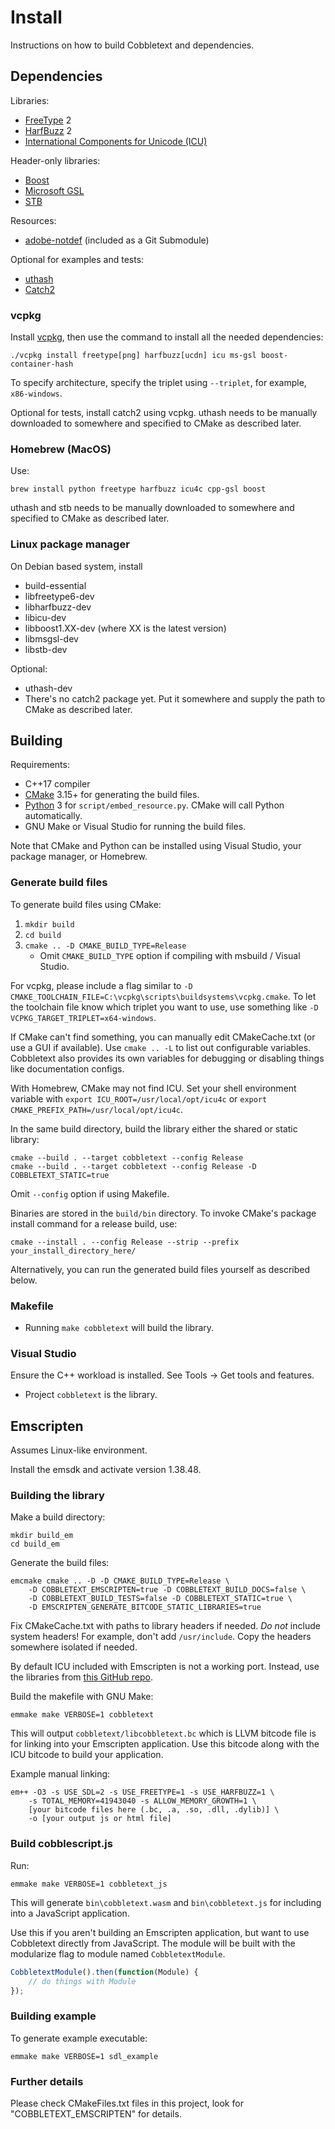 # Install

Instructions on how to build Cobbletext and dependencies.

## Dependencies

Libraries:

* [FreeType](https://www.freetype.org/) 2
* [HarfBuzz](https://www.freedesktop.org/wiki/Software/HarfBuzz/) 2
* [International Components for Unicode (ICU)](http://site.icu-project.org/)

Header-only libraries:

* [Boost](https://www.boost.org/)
* [Microsoft GSL](https://github.com/microsoft/GSL)
* [STB](https://github.com/nothings/stb)

Resources:

* [adobe-notdef](https://github.com/adobe-fonts/adobe-notdef) (included as a Git Submodule)

Optional for examples and tests:

* [uthash](https://troydhanson.github.io/uthash/)
* [Catch2](https://github.com/catchorg/Catch2)

### vcpkg

Install [vcpkg](https://github.com/microsoft/vcpkg), then use the command to install all the needed dependencies:

    ./vcpkg install freetype[png] harfbuzz[ucdn] icu ms-gsl boost-container-hash

To specify architecture, specify the triplet using `--triplet`, for example, `x86-windows`.

Optional for tests, install catch2 using vcpkg. uthash needs to be manually downloaded to somewhere and specified to CMake as described later.

### Homebrew (MacOS)

Use:

    brew install python freetype harfbuzz icu4c cpp-gsl boost

uthash and stb needs to be manually downloaded to somewhere and specified to CMake as described later.

### Linux package manager

On Debian based system, install

* build-essential
* libfreetype6-dev
* libharfbuzz-dev
* libicu-dev
* libboost1.XX-dev (where XX is the latest version)
* libmsgsl-dev
* libstb-dev

Optional:

* uthash-dev
* There's no catch2 package yet. Put it somewhere and supply the path to CMake as described later.

## Building

Requirements:

* C++17 compiler
* [CMake](https://cmake.org/) 3.15+ for generating the build files.
* [Python](https://www.python.org/) 3 for `script/embed_resource.py`. CMake will call Python automatically.
* GNU Make or Visual Studio for running the build files.

Note that CMake and Python can be installed using Visual Studio, your package manager, or Homebrew.

### Generate build files

To generate build files using CMake:

1. `mkdir build`
2. `cd build`
3. `cmake .. -D CMAKE_BUILD_TYPE=Release`
   * Omit `CMAKE_BUILD_TYPE` option if compiling with msbuild / Visual Studio.

For vcpkg, please include a flag similar to `-D CMAKE_TOOLCHAIN_FILE=C:\vcpkg\scripts\buildsystems\vcpkg.cmake`. To let the toolchain file know which triplet you want to use, use something like `-D VCPKG_TARGET_TRIPLET=x64-windows`.

If CMake can't find something, you can manually edit CMakeCache.txt (or use a GUI if available). Use `cmake .. -L` to list out configurable variables. Cobbletext also provides its own variables for debugging or disabling things like documentation configs.

With Homebrew, CMake may not find ICU. Set your shell environment variable with `export ICU_ROOT=/usr/local/opt/icu4c` or `export CMAKE_PREFIX_PATH=/usr/local/opt/icu4c`.

In the same build directory, build the library either the shared or static library:

    cmake --build . --target cobbletext --config Release
    cmake --build . --target cobbletext --config Release -D COBBLETEXT_STATIC=true

Omit `--config` option if using Makefile.

Binaries are stored in the `build/bin` directory. To invoke CMake's package install command for a release build, use:

    cmake --install . --config Release --strip --prefix your_install_directory_here/

Alternatively, you can run the generated build files yourself as described below.

### Makefile

* Running `make cobbletext` will build the library.

### Visual Studio

Ensure the C++ workload is installed. See Tools -> Get tools and features.

* Project `cobbletext` is the library.

## Emscripten

Assumes Linux-like environment.

Install the emsdk and activate version 1.38.48.

### Building the library

Make a build directory:

    mkdir build_em
    cd build_em

Generate the build files:

    emcmake cmake .. -D -D CMAKE_BUILD_TYPE=Release \
        -D COBBLETEXT_EMSCRIPTEN=true -D COBBLETEXT_BUILD_DOCS=false \
        -D COBBLETEXT_BUILD_TESTS=false -D COBBLETEXT_STATIC=true \
        -D EMSCRIPTEN_GENERATE_BITCODE_STATIC_LIBRARIES=true

Fix CMakeCache.txt with paths to library headers if needed. *Do not* include system headers! For example, don't add `/usr/include`. Copy the headers somewhere isolated if needed.

By default ICU included with Emscripten is not a working port. Instead, use the libraries from [this GitHub repo](https://github.com/tartanllama/icu-emscripten).

Build the makefile with GNU Make:

    emmake make VERBOSE=1 cobbletext

This will output `cobbletext/libcobbletext.bc` which is LLVM bitcode file is for linking into your Emscripten application. Use this bitcode along with the ICU bitcode to build your application.

Example manual linking:

    em++ -O3 -s USE_SDL=2 -s USE_FREETYPE=1 -s USE_HARFBUZZ=1 \
        -s TOTAL_MEMORY=41943040 -s ALLOW_MEMORY_GROWTH=1 \
        [your bitcode files here (.bc, .a, .so, .dll, .dylib)] \
        -o [your output js or html file]

### Build cobblescript.js

Run:

    emmake make VERBOSE=1 cobbletext_js

This will generate `bin\cobbletext.wasm` and `bin\cobbletext.js` for including into a JavaScript application.

Use this if you aren't building an Emscripten application, but want to use Cobbletext directly from JavaScript. The module will be built with the modularize flag to module named `CobbletextModule`.

```js
CobbletextModule().then(function(Module) {
    // do things with Module
});
```

### Building example

To generate example executable:

    emmake make VERBOSE=1 sdl_example

### Further details

Please check CMakeFiles.txt files in this project, look for "COBBLETEXT_EMSCRIPTEN" for details.
